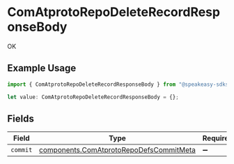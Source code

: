 # ComAtprotoRepoDeleteRecordResponseBody

OK

## Example Usage

```typescript
import { ComAtprotoRepoDeleteRecordResponseBody } from "@speakeasy-sdks/bluesky/models/operations";

let value: ComAtprotoRepoDeleteRecordResponseBody = {};
```

## Fields

| Field                                                                                              | Type                                                                                               | Required                                                                                           | Description                                                                                        |
| -------------------------------------------------------------------------------------------------- | -------------------------------------------------------------------------------------------------- | -------------------------------------------------------------------------------------------------- | -------------------------------------------------------------------------------------------------- |
| `commit`                                                                                           | [components.ComAtprotoRepoDefsCommitMeta](../../models/components/comatprotorepodefscommitmeta.md) | :heavy_minus_sign:                                                                                 | N/A                                                                                                |